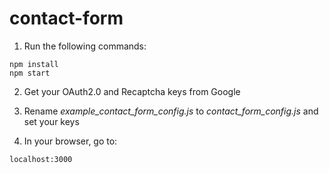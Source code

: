 # contact-form

1. Run the following commands:
```
npm install
npm start
```

2. Get your OAuth2.0 and Recaptcha keys from Google

3. Rename *example_contact_form_config.js* to *contact_form_config.js* and set your keys 

4. In your browser, go to:
```
localhost:3000
```